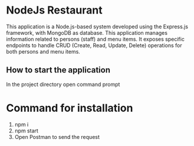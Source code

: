 # NodeJs Restaurant 
This application is a Node.js-based system developed using the Express.js framework, with MongoDB as database. 
This application manages information related to persons (staff) and menu items. 
It exposes specific endpoints to handle CRUD (Create, Read, Update, Delete) operations for both persons and menu items.


## How to start the application

In the project directory open command prompt

# Command for installation
1) npm i
2) npm start
3) Open Postman to send the request
